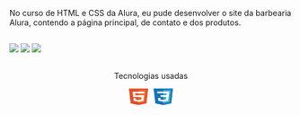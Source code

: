 No curso de HTML e CSS da Alura, eu pude desenvolver o site da barbearia Alura, contendo a página principal, de contato e dos produtos.

##

<img src="https://cdn.discordapp.com/attachments/679381012123222040/1024428937033555998/foto_produtos.png">
<img src="https://cdn.discordapp.com/attachments/679381012123222040/1024428937444601916/foto_contato.png">
<img src="https://cdn.discordapp.com/attachments/679381012123222040/1024428937855631421/foto_home.png">

##

<div display="flex" align="center">
<p>Tecnologias usadas<p>
 <img align="center" height="30" width="40" src="https://raw.githubusercontent.com/devicons/devicon/master/icons/html5/html5-original.svg">
 <img align="center" height="30" width="40" src="https://raw.githubusercontent.com/devicons/devicon/master/icons/css3/css3-original.svg">
 </div>
